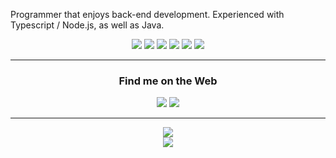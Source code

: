 Programmer that enjoys back-end development. Experienced with Typescript / Node.js, as well as Java.

<div align="center">
    <a href="https://www.javascript.com"><img src="https://img.shields.io/badge/javascript%20-%23323330.svg?style=for-the-badge&logo=javascript"></a>
    <a href="https://www.typescriptlang.org"><img src="https://img.shields.io/badge/typescript%20-%233178C6.svg?style=for-the-badge&logo=typescript&logoColor=white"></a>
    <a href="https://html.spec.whatwg.org/multipage"><img src="https://img.shields.io/badge/html5%20-%23E34F26.svg?style=for-the-badge&logo=html5&logoColor=white"></a>
    <a href="https://www.w3.org/Style/CSS/Overview.en.html"><img src="https://img.shields.io/badge/css3%20-%231572B6.svg?style=for-the-badge&logo=css3&logoColor=white"></a>
    <a href="https://www.java.com"><img src="https://img.shields.io/badge/java%20-%23007396.svg?style=for-the-badge&logo=oracle&logoColor=white"></a>
    <a href="https://nodejs.org"><img src="https://img.shields.io/badge/node.js%20-%2343853D.svg?style=for-the-badge&logo=node.js&logoColor=white"></a>
</div>

---
<div align="center">
    <h3>Find me on the Web</h3>
    <a href="https://discord.gg/booger"><img src="https://img.shields.io/badge/discord%20%28boog%230001%29%20-%237289DA.svg?style=for-the-badge&logo=discord&logoColor=white"></a>
    <a href="https://twitter.com/BR88C"><img src="https://img.shields.io/badge/twitter%20%28%40BR88C%29%20%20-%231DA1F2.svg?style=for-the-badge&logo=twitter&logoColor=white"></a>
</div>

---
<div align="center">
    <a href="https://github.com/BR88C"><img src="https://github-readme-stats.vercel.app/api?username=BR88C&show_icons=true&bg_color=0D1117&title_color=F0F6FC&text_color=F0F6FC&icon_color=58A6FF&hide_border=true&hide=stars&count_private=true"></a>
    <br>
    <a href="https://github.com/BR88C"><img src="https://github-readme-stats.vercel.app/api/top-langs/?username=BR88C&layout=compact&bg_color=0D1117&title_color=F0F6FC&text_color=F0F6FC&hide_border=true"></a>
</div>
